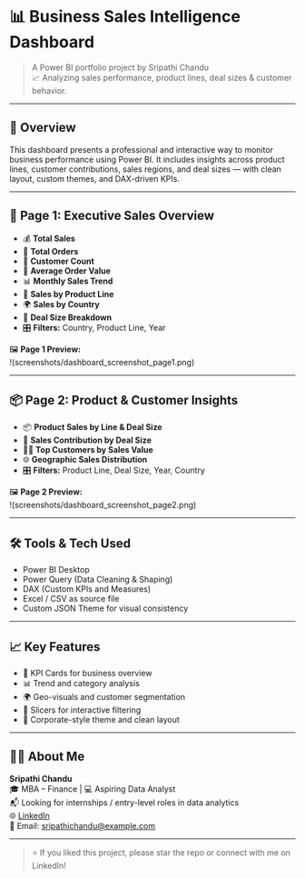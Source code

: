 # 📊 Business Sales Intelligence Dashboard

> A Power BI portfolio project by Sripathi Chandu  
> 📈 Analyzing sales performance, product lines, deal sizes & customer behavior.

---

## 🧾 Overview

This dashboard presents a professional and interactive way to monitor business performance using Power BI. It includes insights across product lines, customer contributions, sales regions, and deal sizes — with clean layout, custom themes, and DAX-driven KPIs.

---

## 💼 Page 1: Executive Sales Overview

- 💰 **Total Sales**  
- 🛒 **Total Orders**  
- 🧍 **Customer Count**  
- 🧾 **Average Order Value**  
- 📊 **Monthly Sales Trend**  
- 🚗 **Sales by Product Line**  
- 🌍 **Sales by Country**  
- 🍩 **Deal Size Breakdown**  
- 🎛️ **Filters:** Country, Product Line, Year

🖼️ **Page 1 Preview:**  
!(screenshots/dashboard_screenshot_page1.png)

---

## 📦 Page 2: Product & Customer Insights

- 📦 **Product Sales by Line & Deal Size**  
- 🧩 **Sales Contribution by Deal Size**  
- 🧑‍💼 **Top Customers by Sales Value**  
- 🌐 **Geographic Sales Distribution**  
- 🎛️ **Filters:** Product Line, Deal Size, Year, Country

🖼️ **Page 2 Preview:**  
!(screenshots/dashboard_screenshot_page2.png)

---

## 🛠️ Tools & Tech Used

- Power BI Desktop  
- Power Query (Data Cleaning & Shaping)  
- DAX (Custom KPIs and Measures)  
- Excel / CSV as source file  
- Custom JSON Theme for visual consistency

---

## 📈 Key Features

- 🎯 KPI Cards for business overview
- 📊 Trend and category analysis
- 🌍 Geo-visuals and customer segmentation
- 📁 Slicers for interactive filtering
- 💼 Corporate-style theme and clean layout

---

## 👨‍💼 About Me

**Sripathi Chandu**  
🎓 MBA – Finance | 💻 Aspiring Data Analyst  
📬 Looking for internships / entry-level roles in data analytics  
🌐 [LinkedIn](https://www.linkedin.com/in/YOUR_PROFILE) <!-- Replace this -->  
📧 Email: sripathichandu@example.com <!-- Optional -->

---

> ⭐ If you liked this project, please star the repo or connect with me on LinkedIn!
